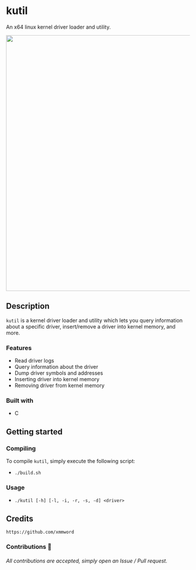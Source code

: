 # kutil
An x64 linux kernel driver loader and utility.

<div align="center">
    <img src="https://user-images.githubusercontent.com/105472509/170844444-fda8b126-6b23-4bc3-a890-6836ffdcc4b3.png" width="700px"><br>
</div>

## Description
`kutil` is a kernel driver loader and utility which lets you query information about a specific driver, insert/remove a driver into kernel memory, and more.

### Features
- Read driver logs
- Query information about the driver
- Dump driver symbols and addresses
- Inserting driver into kernel memory
- Removing driver from kernel memory

### Built with
- C

## Getting started
### Compiling
To compile `kutil`, simply execute the following script:
- `./build.sh`

### Usage
- `./kutil [-h] [-l, -i, -r, -s, -d] <driver>`

## Credits
```
https://github.com/xmmword
```
### Contributions 🎉
###### All contributions are accepted, simply open an Issue / Pull request.
